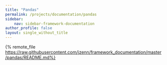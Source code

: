 ```yaml
---
title: "Pandas"
permalink: /projects/documentation/pandas
sidebar: 
    nav: sidebar-framework-documentation
author_profile: false
layout: single_without_title
---
```


{% remote_file https://raw.githubusercontent.com/jzenn/framework_documentation/master/pandas/README.md%}